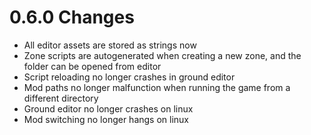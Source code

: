 # 0.6.0 Changes #

* All editor assets are stored as strings now
* Zone scripts are autogenerated when creating a new zone, and the folder can be opened from editor
* Script reloading no longer crashes in ground editor
* Mod paths no longer malfunction when running the game from a different directory
* Ground editor no longer crashes on linux
* Mod switching no longer hangs on linux